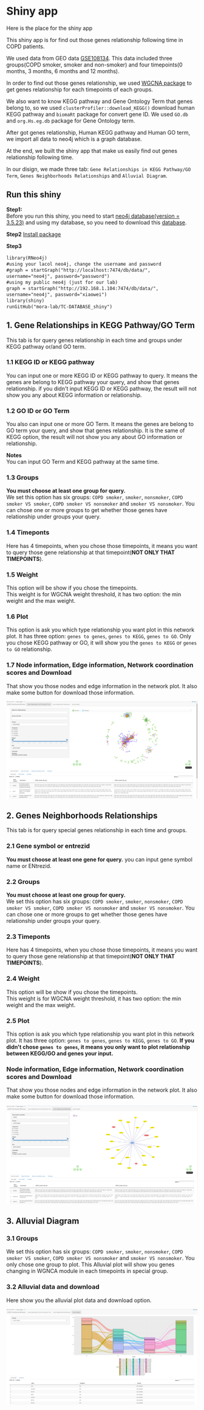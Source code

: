 # Shiny app
Here is the place for the shiny app

This shiny app is for find out those genes relationship following time in COPD patients.

We used data from GEO data [GSE108134](https://pmlegacy.ncbi.nlm.nih.gov/geo/query/acc.cgi?acc=GSE108134).
This data included three groups(COPD smoker, smoker and non-smoker) and four timepoints(0 months, 3 months, 6 months and 12 months).

In order to find out those genes relationship, we used [WGCNA package](https://horvath.genetics.ucla.edu/html/CoexpressionNetwork/Rpackages/WGCNA/)
to get genes relationship for each timepoints of each groups.

We also want to know KEGG pathway and Gene Ontology Term that genes belong to, so we used `clusterProfiler::download_KEGG()` download human KEGG pathway and `biomaRt` package for convert gene ID.
We used `GO.db` and `org.Hs.eg.db` package for Gene Ontology term.

After got genes relationship, Human KEGG pathway and Human GO term, we import all data to neo4j which is a graph database.

At the end, we built the shiny app that make us easily find out genes relationship following time.

In our disign, we made three tab: `Gene Relationships in KEGG Pathway/GO Term`, `Genes Neighborhoods Relationships` and `Alluvial Diagram`.

## Run this shiny

**Step1:**   
Before you run this shiny, you need to start [neo4j database(version = 3.5.23)](https://neo4j.com/download-center/#community) and using my database, so you need to download this [database](https://github.com/xiaowei3223/database/raw/master/neo4j_copd_2020.10.30.7z).  

**Step2** [Install package](install_package.R)

**Step3**  
```
library(RNeo4j)
#using your lacol neo4j, change the username and password
#graph = startGraph("http://localhost:7474/db/data/", username="neo4j", password="password")
#using my public neo4j (just for our lab)
graph = startGraph("http://192.168.1.104:7474/db/data/", username="neo4j", password="xiaowei")
library(shiny)
runGitHub("mora-lab/TC-DATABASE_shiny")
```

## 1. Gene Relationships in KEGG Pathway/GO Term
This tab is for query genes relationship in each time and groups under KEGG pathway or/and GO term.

### 1.1 KEGG ID or KEGG pathway
You can input one or more KEGG ID or KEGG pathway to query. It means the genes are belong to KEGG pathway your query, and show that genes relationship.
if you didn't input KEGG ID or KEGG pathway, the result will not show you any about KEGG information or relationship.

### 1.2 GO ID or GO Term
You also can input one or more GO Term. It means the genes are belong to GO term your query, and show that genes relationship.
It is the same of KEGG option, the result will not show you any about GO information or relationship.

**Notes**   
You can input GO Term and KEGG pathway at the same time.


### 1.3 Groups
**You must choose at least one group for query.**  
We set this option has six groups: `COPD smoker`, `smoker`, `nonsmoker`, `COPD smoker VS smoker`, `COPD smoker VS nonsmoker` and `smoker VS nonsmoker`.
You can chose one or more groups to get whether those genes have relationship under groups your query.

### 1.4 Timeponts
Here has 4 timepoints, when you chose those timepoints, it means you want to query those gene relationship at that timepoint(**NOT ONLY THAT TIMEPOINTS**).

### 1.5 Weight
This option will be show if you chose the timepoints.  
This weight is for WGCNA weight threshold, it has two option: the min weight and the max weight.

### 1.6 Plot
This option is ask you which type relationship you want plot in this network plot.
It has three option: `genes to genes`, `genes to KEGG`, `genes to GO`.
Only you chose KEGG pathway or GO, it will show you the `genes to KEGG` or `genes to GO` relationship.


### 1.7 Node information, Edge information, Network coordination scores and Download
That show you those nodes and edge information in the network plot. It also make some button for download those information.

![tab1.png](img/tab1.png)


## 2. Genes Neighborhoods Relationships
This tab is for query special genes relationship in each time and groups.

### 2.1 Gene symbol or entrezid
**You must choose at least one gene for query.** you can input gene symbol name or ENtrezid.  

### 2.2 Groups
**You must choose at least one group for query.**  
We set this option has six groups: `COPD smoker`, `smoker`, `nonsmoker`, `COPD smoker VS smoker`, `COPD smoker VS nonsmoker` and `smoker VS nonsmoker`.
You can chose one or more groups to get whether those genes have relationship under groups your query.

### 2.3 Timeponts
Here has 4 timepoints, when you chose those timepoints, it means you want to query those gene relationship at that timepoint(**NOT ONLY THAT TIMEPOINTS**).

### 2.4 Weight
This option will be show if you chose the timepoints.  
This weight is for WGCNA weight threshold, it has two option: the min weight and the max weight.

### 2.5 Plot
This option is ask you which type relationship you want plot in this network plot.
It has three option: `genes to genes`, `genes to KEGG`, `genes to GO`.
**If you didn't chose `genes to genes`, it means you only want to plot relationship between KEGG/GO and genes your input.**

### Node information, Edge information, Network coordination scores and Download
That show you those nodes and edge information in the network plot. It also make some button for download those information.

![tab2.png](img/tab2.png)


## 3. Alluvial Diagram

### 3.1 Groups
We set this option has six groups: `COPD smoker`, `smoker`, `nonsmoker`, `COPD smoker VS smoker`, `COPD smoker VS nonsmoker` and `smoker VS nonsmoker`.
You only chose one group to plot. This Alluvial plot will show you genes changing in WGNCA module in each timepoints in special group. 

### 3.2 Alluvial data and download
Here show you the alluvial plot data and download option.

![tab3.png](img/tab3.png)
